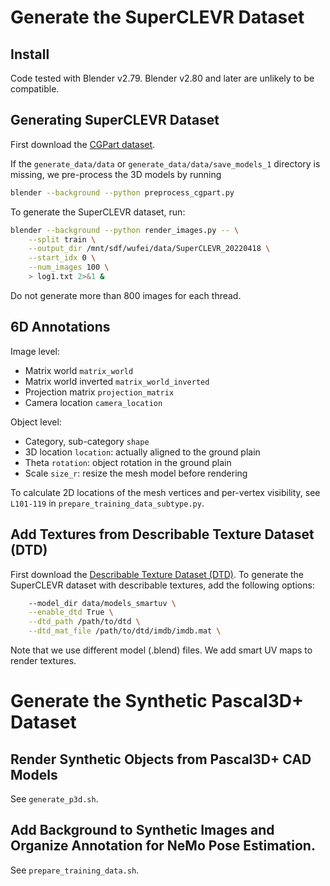 # Generate the SuperCLEVR Dataset

## Install

Code tested with Blender v2.79. Blender v2.80 and later are unlikely to be compatible.

## Generating SuperCLEVR Dataset

First download the [CGPart dataset](https://github.com/qliu24/render-3d-segmentation).

If the ```generate_data/data``` or ```generate_data/data/save_models_1``` directory is missing, we pre-process the 3D models by running

```sh
blender --background --python preprocess_cgpart.py
```

To generate the SuperCLEVR dataset, run:

```sh
blender --background --python render_images.py -- \
    --split train \
    --output_dir /mnt/sdf/wufei/data/SuperCLEVR_20220418 \
    --start_idx 0 \
    --num_images 100 \
    > log1.txt 2>&1 &
```

Do not generate more than 800 images for each thread.

## 6D Annotations

Image level:
* Matrix world ```matrix_world```
* Matrix world inverted ```matrix_world_inverted```
* Projection matrix ```projection_matrix```
* Camera location ```camera_location```

Object level:
* Category, sub-category ```shape```
* 3D location ```location```: actually aligned to the ground plain
* Theta ```rotation```: object rotation in the ground plain
* Scale ```size_r```: resize the mesh model before rendering

To calculate 2D locations of the mesh vertices and per-vertex visibility, see ```L101-119``` in ```prepare_training_data_subtype.py```.

## Add Textures from Describable Texture Dataset (DTD)

First download the [Describable Texture Dataset (DTD)](https://www.robots.ox.ac.uk/~vgg/data/dtd/). To generate the SuperCLEVR dataset with describable textures, add the following options:

```sh
    --model_dir data/models_smartuv \
    --enable_dtd True \
    --dtd_path /path/to/dtd \
    --dtd_mat_file /path/to/dtd/imdb/imdb.mat \
```

Note that we use different model (.blend) files. We add smart UV maps to render textures.


# Generate the Synthetic Pascal3D+ Dataset

## Render Synthetic Objects from Pascal3D+ CAD Models

See ```generate_p3d.sh```.

## Add Background to Synthetic Images and Organize Annotation for NeMo Pose Estimation.

See ```prepare_training_data.sh```.


